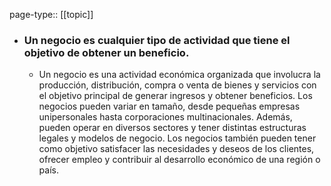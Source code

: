 page-type:: [[topic]]
- ### Un negocio es cualquier tipo de actividad que tiene el objetivo de obtener un **beneficio**.
  - Un negocio es una actividad económica organizada que involucra la producción, distribución, compra o venta de bienes y servicios con el objetivo principal de generar ingresos y obtener beneficios. Los negocios pueden variar en tamaño, desde pequeñas empresas unipersonales hasta corporaciones multinacionales. Además, pueden operar en diversos sectores y tener distintas estructuras legales y modelos de negocio. Los negocios también pueden tener como objetivo satisfacer las necesidades y deseos de los clientes, ofrecer empleo y contribuir al desarrollo económico de una región o país.


